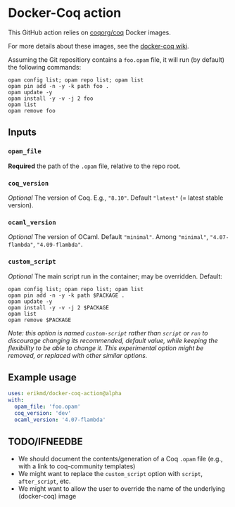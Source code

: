 # Docker-Coq action

This GitHub action relies on
[coqorg/coq](https://hub.docker.com/r/coqorg/coq/) Docker images.

For more details about these images, see the
[docker-coq wiki](https://github.com/coq-community/docker-coq/wiki).

Assuming the Git repositiory contains a `foo.opam` file, it will run
(by default) the following commands:

```
opam config list; opam repo list; opam list
opam pin add -n -y -k path foo .
opam update -y
opam install -y -v -j 2 foo
opam list
opam remove foo
```

## Inputs

### `opam_file`

**Required** the path of the `.opam` file, relative to the repo root.

### `coq_version`

*Optional* The version of Coq. E.g., `"8.10"`. Default
`"latest"` (= latest stable version).

### `ocaml_version`

*Optional* The version of OCaml. Default `"minimal"`.
Among `"minimal"`, `"4.07-flambda"`, `"4.09-flambda"`.

### `custom_script`

*Optional* The main script run in the container; may be overridden. Default:

    opam config list; opam repo list; opam list
    opam pin add -n -y -k path $PACKAGE .
    opam update -y
    opam install -y -v -j 2 $PACKAGE
    opam list
    opam remove $PACKAGE

*Note: this option is named `custom-script` rather than `script` or
`run` to discourage changing its recommended, default value, while
keeping the flexibility to be able to change it. This experimental
option might be removed, or replaced with other similar options.*

## Example usage

```yaml
uses: erikmd/docker-coq-action@alpha
with:
  opam_file: 'foo.opam'
  coq_version: 'dev'
  ocaml_version: '4.07-flambda'
```

## TODO/IFNEEDBE

* We should document the contents/generation of a Coq `.opam` file
  (e.g., with a link to coq-community templates)
* We might want to replace the `custom_script` option with `script`,
  `after_script`, etc.
* We might want to allow the user to override the name of the
  underlying (docker-coq) image
